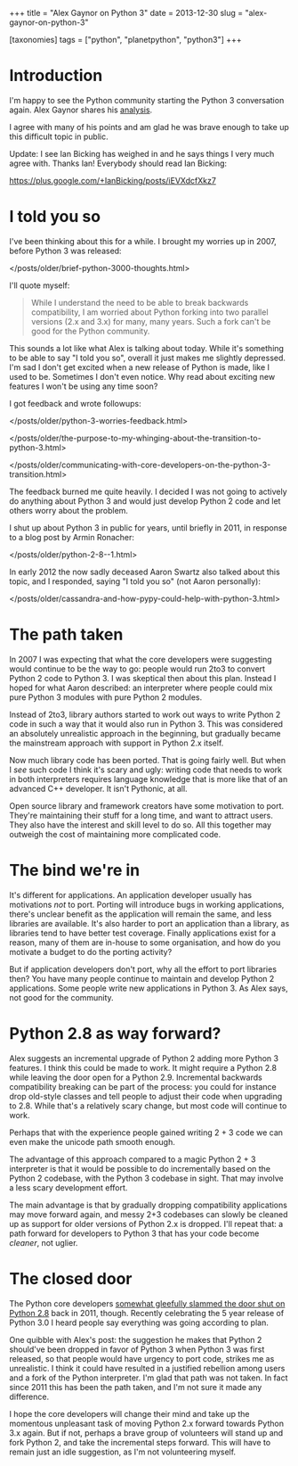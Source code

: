 +++
title = "Alex Gaynor on Python 3"
date = 2013-12-30
slug = "alex-gaynor-on-python-3"

[taxonomies]
tags = ["python", "planetpython", "python3"]
+++

# Introduction

I'm happy to see the Python community starting the Python 3 conversation
again. Alex Gaynor shares his
[analysis](http://alexgaynor.net/2013/dec/30/about-python-3/).

I agree with many of his points and am glad he was brave enough to take
up this difficult topic in public.

Update: I see Ian Bicking has weighed in and he says things I very much
agree with. Thanks Ian! Everybody should read Ian Bicking:

<https://plus.google.com/+IanBicking/posts/iEVXdcfXkz7>

# I told you so

I've been thinking about this for a while. I brought my worries up in
2007, before Python 3 was released:

</posts/older/brief-python-3000-thoughts.html>

I'll quote myself:

> While I understand the need to be able to break backwards
> compatibility, I am worried about Python forking into two parallel
> versions (2.x and 3.x) for many, many years. Such a fork can't be good
> for the Python community.

This sounds a lot like what Alex is talking about today. While it's
something to be able to say "I told you so", overall it just makes me
slightly depressed. I'm sad I don't get excited when a new release of
Python is made, like I used to be. Sometimes I don't even notice. Why
read about exciting new features I won't be using any time soon?

I got feedback and wrote followups:

</posts/older/python-3-worries-feedback.html>

</posts/older/the-purpose-to-my-whinging-about-the-transition-to-python-3.html>

</posts/older/communicating-with-core-developers-on-the-python-3-transition.html>

The feedback burned me quite heavily. I decided I was not going to
actively do anything about Python 3 and would just develop Python 2 code
and let others worry about the problem.

I shut up about Python 3 in public for years, until briefly in 2011, in
response to a blog post by Armin Ronacher:

</posts/older/python-2-8--1.html>

In early 2012 the now sadly deceased Aaron Swartz also talked about this
topic, and I responded, saying "I told you so" (not Aaron personally):

</posts/older/cassandra-and-how-pypy-could-help-with-python-3.html>

# The path taken

In 2007 I was expecting that what the core developers were suggesting
would continue to be the way to go: people would run 2to3 to convert
Python 2 code to Python 3. I was skeptical then about this plan. Instead
I hoped for what Aaron described: an interpreter where people could mix
pure Python 3 modules with pure Python 2 modules.

Instead of 2to3, library authors started to work out ways to write
Python 2 code in such a way that it would also run in Python 3. This was
considered an absolutely unrealistic approach in the beginning, but
gradually became the mainstream approach with support in Python 2.x
itself.

Now much library code has been ported. That is going fairly well. But
when I _see_ such code I think it's scary and ugly: writing code that
needs to work in both interpreters requires language knowledge that is
more like that of an advanced C++ developer. It isn't Pythonic, at all.

Open source library and framework creators have some motivation to port.
They're maintaining their stuff for a long time, and want to attract
users. They also have the interest and skill level to do so. All this
together may outweigh the cost of maintaining more complicated code.

# The bind we're in

It's different for applications. An application developer usually has
motivations _not_ to port. Porting will introduce bugs in working
applications, there's unclear benefit as the application will remain the
same, and less libraries are available. It's also harder to port an
application than a library, as libraries tend to have better test
coverage. Finally applications exist for a reason, many of them are
in-house to some organisation, and how do you motivate a budget to do
the porting activity?

But if application developers don't port, why all the effort to port
libraries then? You have many people continue to maintain and develop
Python 2 applications. Some people write new applications in Python 3.
As Alex says, not good for the community.

# Python 2.8 as way forward?

Alex suggests an incremental upgrade of Python 2 adding more Python 3
features. I think this could be made to work. It might require a Python
2.8 while leaving the door open for a Python 2.9. Incremental backwards
compatibility breaking can be part of the process: you could for
instance drop old-style classes and tell people to adjust their code
when upgrading to 2.8. While that's a relatively scary change, but most
code will continue to work.

Perhaps that with the experience people gained writing 2 + 3 code we can
even make the unicode path smooth enough.

The advantage of this approach compared to a magic Python 2 + 3
interpreter is that it would be possible to do incrementally based on
the Python 2 codebase, with the Python 3 codebase in sight. That may
involve a less scary development effort.

The main advantage is that by gradually dropping compatibility
applications may move forward again, and messy 2+3 codebases can slowly
be cleaned up as support for older versions of Python 2.x is dropped.
I'll repeat that: a path forward for developers to Python 3 that has
your code become _cleaner_, not uglier.

# The closed door

The Python core developers [somewhat gleefully slammed the door shut on
Python 2.8](http://www.python.org/dev/peps/pep-0404/) back in 2011,
though. Recently celebrating the 5 year release of Python 3.0 I heard
people say everything was going according to plan.

One quibble with Alex's post: the suggestion he makes that Python 2
should've been dropped in favor of Python 3 when Python 3 was first
released, so that people would have urgency to port code, strikes me as
unrealistic. I think it could have resulted in a justified rebellion
among users and a fork of the Python interpreter. I'm glad that path was
not taken. In fact since 2011 this has been the path taken, and I'm not
sure it made any difference.

I hope the core developers will change their mind and take up the
momentous unpleasant task of moving Python 2.x forward towards Python
3.x again. But if not, perhaps a brave group of volunteers will stand up
and fork Python 2, and take the incremental steps forward. This will
have to remain just an idle suggestion, as I'm not volunteering myself.
